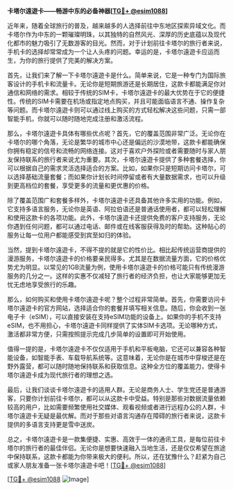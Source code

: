 **卡塔尔遠遊卡——畅游中东的必备神器[[TG💪+ @esim1088](https://t.me/s/esim1088)]**

近年来，随着全球旅行的普及，越来越多的人选择前往中东地区探索异域文化。而卡塔尔作为中东的一颗璀璨明珠，以其独特的自然风光、深厚的历史底蕴以及现代化都市的魅力吸引了无数游客的目光。然而，对于计划前往卡塔尔的旅行者来说，手机卡的选择却常常成为一个让人头疼的问题。幸运的是，卡塔尔遠遊卡应运而生，为你的旅行提供了完美的解决方案。

首先，让我们来了解一下卡塔尔遠遊卡是什么。简单来说，它是一种专门为国际旅客设计的手机卡和流量卡。无论你是短期旅游还是长期居住，这款卡都能满足你对通信和网络的需求。相较于传统的SIM卡，卡塔尔遠遊卡的最大优势在于它的便捷性。传统的SIM卡需要在机场或指定地点购买，并且可能面临语言不通、操作复杂等问题。而卡塔尔遠遊卡则可以通过线上购买的方式轻松解决这些问题，只需一部智能手机，你就可以随时随地完成注册和激活流程。

那么，卡塔尔遠遊卡具体有哪些优点呢？首先，它的覆盖范围非常广泛。无论你在卡塔尔的哪个角落，无论是繁华的城市中心还是偏远的沙漠地带，这款卡都能确保你拥有稳定的信号和流畅的网络连接。这对于喜欢户外探险或者需要随时与家人朋友保持联系的旅行者来说尤为重要。其次，卡塔尔遠遊卡提供了多种套餐选择，你可以根据自己的需求灵活选择适合的方案。比如，如果你只是短期访问卡塔尔，可以选择基础流量套餐；而如果你计划长时间停留或者有大量数据需求，也可以升级到更高档位的套餐，享受更多的流量和更优惠的价格。

除了覆盖范围广和套餐多样外，卡塔尔遠遊卡还具备其他许多实用的功能。例如，它支持多语言服务，无论你是英语、阿拉伯语还是普通话使用者，都可以轻松理解和使用这款卡的各项功能。此外，卡塔尔遠遊卡还提供免费的客户支持服务，无论你遇到任何问题，都可以通过电话、邮件或在线客服获得及时的帮助。这种贴心的服务让每一位用户都能感受到宾至如归的体验。

当然，提到卡塔尔遠遊卡，不得不提的就是它的性价比。相比起传统运营商提供的漫游服务，卡塔尔遠遊卡的价格要亲民得多。尤其是在数据流量方面，它的价格优势尤为明显。以常见的1GB流量为例，使用卡塔尔遠遊卡的价格可能只有传统漫游服务的几分之一。这样的实惠不仅减轻了旅行者的经济负担，也让大家能够更加无忧无虑地享受旅行的乐趣。

那么，如何购买和使用卡塔尔遠遊卡呢？整个过程非常简单。首先，你需要访问卡塔尔遠遊卡的官方网站，选择适合你的套餐并填写相关信息。随后，你会收到一张电子卡（eSIM），可以直接安装在支持eSIM功能的设备上。如果你的手机不支持eSIM，也不用担心，卡塔尔遠遊卡同样提供了实体SIM卡选项。无论哪种方式，激活都非常方便，只需按照提示完成几步简单的设置即可开始使用。

值得一提的是，卡塔尔遠遊卡不仅仅适用于手机和平板电脑，它还可以兼容各种智能设备，如智能手表、车载导航系统等。这意味着，无论你是在城市中穿梭还是在野外露营，都可以随时随地保持联系和获取信息。这种全方位的覆盖能力，使得卡塔尔遠遊卡成为现代旅行者的理想之选。

最后，让我们谈谈卡塔尔遠遊卡的适用人群。无论是商务人士、学生党还是普通游客，只要你计划前往卡塔尔，都可以从这款卡中受益。特别是那些对数据流量依赖较高的用户，比如需要频繁使用社交媒体、观看视频或者进行远程办公的人群，卡塔尔遠遊卡无疑是最优解。而对于那些对语言沟通存在障碍的旅行者来说，这款卡提供的多语言支持更是雪中送炭。

总之，卡塔尔遠遊卡是一款集便捷、实惠、高效于一体的通讯工具，是每位前往卡塔尔的旅行者的最佳伴侣。无论你是想要快速融入当地生活，还是仅仅希望在旅途中保持联系，这款卡都能为你带来极大的便利。所以，还在犹豫什么？赶紧为自己或家人朋友准备一张卡塔尔遠遊卡吧！[[TG💪+ @esim1088](https://t.me/s/esim1088)]

[[TG💪+ @esim1088](https://t.me/s/esim1088) ![Image](https://i.postimg.cc/4NQfJmqS/Snipaste-2025-05-13-00-14-12.png)]